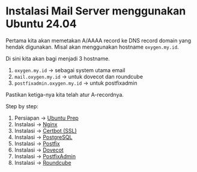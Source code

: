 # Instalasi Mail Server menggunakan Ubuntu 24.04

Pertama kita akan memetakan A/AAAA record ke DNS record domain yang hendak digunakan.
Misal akan menggunakan hostname `oxygen.my.id`. 

Di sini kita akan bagi menjadi 3 hostname.
1. `oxygen.my.id` -> sebagai system utama email
2. `mail.oxygen.my.id` -> untuk dovecot dan roundcube
3. `postfixadmin.oxygen.my.id` -> untuk postfixadmin

Pastikan ketiga-nya kita telah atur A-recordnya.

Step by step:
1. Persiapan -> [Ubuntu Prep](01-ubuntu-prep.md)
2. Instalasi -> [Nginx](02-nginx.md)
3. Instalasi -> [Certbot (SSL)](03-certbot.md)
4. Instalasi -> [PostgreSQL](04-postgresql.md)
5. Instalasi -> [Postfix](05-postfix.md)
6. Instalasi -> [Dovecot](06-dovecot.md)
7. Instalasi -> [PostfixAdmin](07-postfixadmin.md)
8. Instalasi -> [Roundcube](08-roundcube.md)